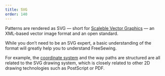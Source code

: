 ```yaml
---
title: SVG
order: 140
---
```


Patterns are rendered as SVG — short for [Scaleble Vector Graphics](https://en.wikipedia.org/wiki/Scalable_Vector_Graphics) — an XML-based vector image format and an open standard.

While you don’t need to be an SVG expert, a basic understanding of the format will greatly help you to understand FreeSewing.

For example, the [coordinate system](/concepts/coordinates) and the way paths are structured are all related to the SVG drawing system, which is closely related to other 2D drawing technologies such as PostScript or PDF.